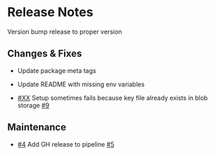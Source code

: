 # Release Notes

Version bump release to proper version

## Changes & Fixes

- Update package meta tags
- Update README with missing env variables

- [#XX](https://github.com/joachimdalen/azure-functions-test-utils/pull/XX) Setup sometimes fails because key file already exists in blob storage [#9](https://github.com/joachimdalen/azure-functions-test-utils/issues/9)

## Maintenance

- [#4](https://github.com/joachimdalen/azure-functions-test-utils/pull/4) Add GH release to pipeline [#5](https://github.com/joachimdalen/azure-functions-test-utils/issues/5)
